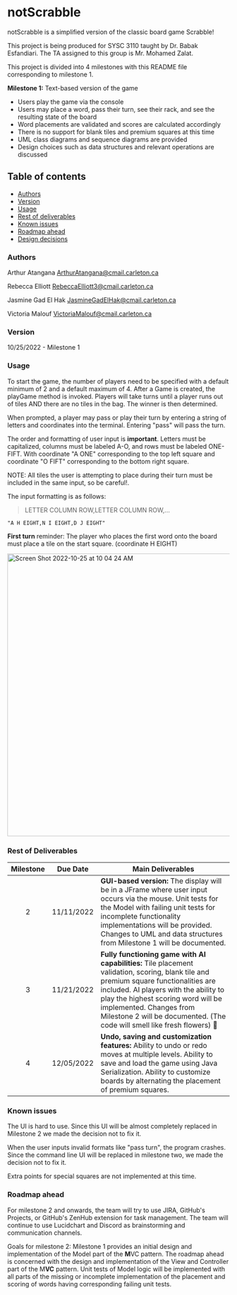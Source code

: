 # notScrabble

notScrabble is a simplified version of the classic board game Scrabble! 

This project is being produced for SYSC 3110 taught by Dr. Babak Esfandiari. The TA assigned to this group is Mr. Mohamed Zalat. 

This project is divided into 4 milestones with this README file corresponding to milestone 1.

**Milestone 1:** Text-based version of the game
- Users play the game via the console
- Users may place a word, pass their turn, see their rack, and see the resulting state of the board
- Word placements are validated and scores are calculated accordingly
- There is no support for blank tiles and premium squares at this time
- UML class diagrams and sequence diagrams are provided
- Design choices such as data structures and relevant operations are discussed

## Table of contents

<!--ts-->
   * [Authors](#authors)
   * [Version](#version)
   * [Usage](#usage)
   * [Rest of deliverables](#rest-of-deliverables)
   * [Known issues](#known-issues)
   * [Roadmap ahead](#roadmap-ahead)
   * [Design decisions](#design-decisions)
<!--te-->

### Authors   

Arthur Atangana ArthurAtangana@cmail.carleton.ca

Rebecca Elliott RebeccaElliott3@cmail.carleton.ca

Jasmine Gad El Hak JasmineGadElHak@cmail.carleton.ca

Victoria Malouf VictoriaMalouf@cmail.carleton.ca

### Version 

10/25/2022 - Milestone 1 

### Usage 

To start the game, the number of players need to be specified with a default minimum of 2 and a default maximum of 4.
After a Game is created, the playGame method is invoked. Players will take turns until a player runs out of tiles AND there are no tiles in the bag. The winner is then determined. 

When prompted, a player may pass or play their turn by entering a string of letters and coordinates into the terminal. Entering "pass" will pass the turn.

The order and formatting of user input is **important**. Letters must be capitalized, columns must be labeled A-O, and rows must be labeled ONE-FIFT. With coordinate "A ONE" corresponding to the top left square and coordinate "O FIFT" corresponding to the bottom right square. 

NOTE: All tiles the user is attempting to place during their turn must be included in the same input, so be careful!.

The input formatting is as follows: 
> LETTER COLUMN ROW,LETTER COLUMN ROW,...                           

    "A H EIGHT,N I EIGHT,D J EIGHT"
    
 **First turn** reminder: The player who places the first word onto the board must place a tile on the start square. (coordinate H EIGHT) 

<img width="639" alt="Screen Shot 2022-10-25 at 10 04 24 AM" src="https://user-images.githubusercontent.com/84146479/197795120-00438956-c3fc-4f35-a596-05640f70e335.png">

### Rest of Deliverables

| Milestone | Due Date | Main Deliverables |
|:-------:|----------|-------------------------------------------------------|
| 2 | 11/11/2022 | **GUI-based version:** The display will be in a JFrame where user input occurs via the mouse. Unit tests for the Model with failing unit tests for incomplete functionality implementations will be provided. Changes to UML and data structures from Milestone 1 will be documented.|
| 3 | 11/21/2022 | **Fully functioning game with AI capabilities:** Tile placement validation, scoring, blank tile and premium square functionalities are included. AI players with the ability to play the highest scoring word will be implemented. Changes from Milestone 2 will be documented. (The code will smell like fresh flowers) 🌻 
| 4 | 12/05/2022 | **Undo, saving and customization features:** Ability to undo or redo moves at multiple levels. Ability to save and load the game using Java Serialization. Ability to customize boards by alternating the placement of premium squares. |

### Known issues

The UI is hard to use. 
Since this UI will be almost completely replaced in Milestone 2 we made the decision not to fix it.

When the user inputs invalid formats like "pass turn", the program crashes. 
Since the command line UI will be replaced in milestone two, we made the decision not to fix it.

Extra points for special squares are not implemented at this time.


### Roadmap ahead

For milestone 2 and onwards, the team will try to use JIRA, GitHub's Projects, or GitHub's ZenHub extension for task management. The team will continue to use Lucidchart and Discord as brainstorming and communication channels. 

Goals for milestone 2:
Milestone 1 provides an initial design and implementation of the Model part of the **M**VC pattern. The roadmap ahead is concerned with the design and implementation of the View and Controller part of the M**VC** pattern. Unit tests of Model logic will be implemented with all parts of the missing or incomplete implementation of the placement and scoring of words having corresponding failing unit tests. 
